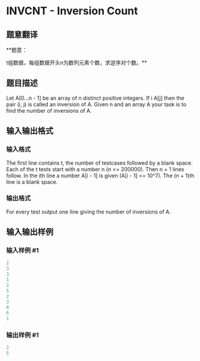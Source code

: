 # INVCNT - Inversion Count

## 题意翻译

**题意：

t组数据，每组数据开头n为数列元素个数，求逆序对个数。**

## 题目描述

 Let A\[0...n - 1\] be an array of n distinct positive integers. If i  A\[j\] then the pair (i, j) is called an inversion of A. Given n and an array A your task is to find the number of inversions of A.

## 输入输出格式

### 输入格式

The first line contains t, the number of testcases followed by a blank space. Each of the t tests start with a number n (n <= 200000). Then n + 1 lines follow. In the ith line a number A\[i - 1\] is given (A\[i - 1\] <= 10^7). The (n + 1)th line is a blank space.

### 输出格式

For every test output one line giving the number of inversions of A.

## 输入输出样例

### 输入样例 #1

```cpp
2
3
3
1
2
5
2
3
8
6
1
```


### 输出样例 #1

```cpp
2
5
```


